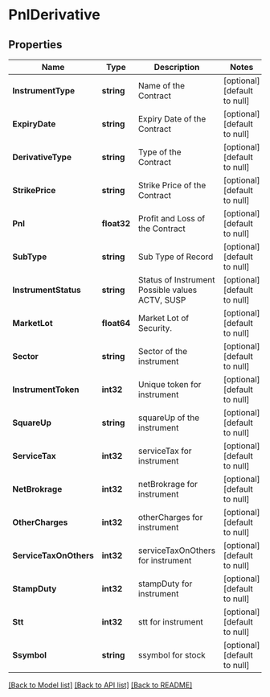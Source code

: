 # PnlDerivative

## Properties
Name | Type | Description | Notes
------------ | ------------- | ------------- | -------------
**InstrumentType** | **string** | Name of the Contract | [optional] [default to null]
**ExpiryDate** | **string** | Expiry Date of the Contract | [optional] [default to null]
**DerivativeType** | **string** | Type of the Contract | [optional] [default to null]
**StrikePrice** | **string** | Strike Price of the Contract | [optional] [default to null]
**Pnl** | **float32** | Profit and Loss of the Contract | [optional] [default to null]
**SubType** | **string** | Sub Type of Record | [optional] [default to null]
**InstrumentStatus** | **string** | Status of Instrument Possible values ACTV, SUSP | [optional] [default to null]
**MarketLot** | **float64** | Market Lot of Security. | [optional] [default to null]
**Sector** | **string** | Sector of the instrument | [optional] [default to null]
**InstrumentToken** | **int32** | Unique token for instrument | [optional] [default to null]
**SquareUp** | **string** | squareUp of the instrument | [optional] [default to null]
**ServiceTax** | **int32** | serviceTax for instrument | [optional] [default to null]
**NetBrokrage** | **int32** | netBrokrage for instrument | [optional] [default to null]
**OtherCharges** | **int32** | otherCharges for instrument | [optional] [default to null]
**ServiceTaxOnOthers** | **int32** | serviceTaxOnOthers for instrument | [optional] [default to null]
**StampDuty** | **int32** | stampDuty for instrument | [optional] [default to null]
**Stt** | **int32** | stt for instrument | [optional] [default to null]
**Ssymbol** | **string** | ssymbol for stock | [optional] [default to null]

[[Back to Model list]](../README.md#documentation-for-models) [[Back to API list]](../README.md#documentation-for-api-endpoints) [[Back to README]](../README.md)

